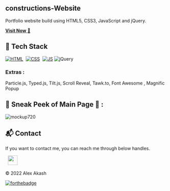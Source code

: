 ## constructions-Website
Portfolio website build using HTML5, CSS3, JavaScript and jQuery.

<a href="https://constructions-tools.netlify.app/" target="_blank">**Visit Now** 🚀</a>


## 📌 Tech Stack
[![HTML](https://img.shields.io/badge/html5%20-%23E34F26.svg?&style=for-the-badge&logo=html5&logoColor=white)](https://github.com/alexakash53/construction/search?l=html)&nbsp;
[![CSS](https://img.shields.io/badge/css3%20-%231572B6.svg?&style=for-the-badge&logo=css3&logoColor=white)](https://github.com/alexakash53/construction/search?l=CSS)&nbsp;
[![JS](https://img.shields.io/badge/javascript%20-%23323330.svg?&style=for-the-badge&logo=javascript&logoColor=%23F7DF1E)](https://github.com/alexakash53/construction/search?l=JavaScript)
<img alt="jQuery" src="https://img.shields.io/badge/jquery-%230769AD.svg?style=for-the-badge&logo=jquery&logoColor=white"/>

### Extras : 
Particle.js, Typed.js, Tilt.js, Scroll Reveal, Tawk.to, Font Awesome , Magnific Popup

## 📌 Sneak Peek of Main Page 🙈 :
![mockup720](https://i.ibb.co/MSFn94L/Construction-tools.png)


<h2>📬 Contact</h2>


If you want to contact me, you can reach me through below handles.

&nbsp;&nbsp;<a href="https://www.linkedin.com/in/alexakash53/"><img src="https://www.felberpr.com/wp-content/uploads/linkedin-logo.png" width="30"></img></a>

© 2022 Alex Akash


[![forthebadge](https://forthebadge.com/images/badges/built-with-love.svg)](https://forthebadge.com)